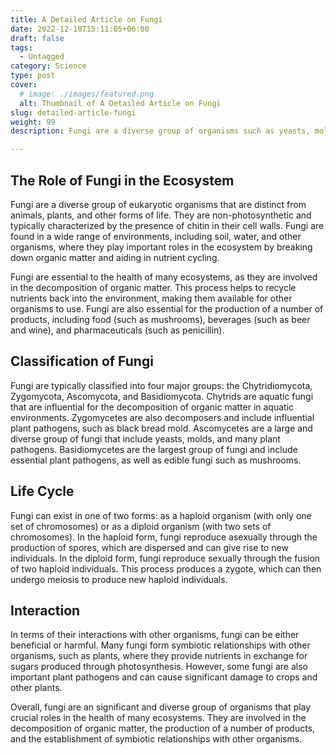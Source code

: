 ```yaml
---
title: A Detailed Article on Fungi
date: 2022-12-10T15:11:05+06:00
draft: false
tags:
  - Untagged
category: Science
type: post
cover:
  # image: ./images/featured.png
  alt: Thumbnail of A Detailed Article on Fungi
slug: detailed-article-fungi
weight: 99
description: Fungi are a diverse group of organisms such as yeasts, molds, and mushrooms. They play an important role in the ecosystem.

---
```


## The Role of Fungi in the Ecosystem

Fungi are a diverse group of eukaryotic organisms that are distinct from animals, plants, and other forms of life. They are non-photosynthetic and typically characterized by the presence of chitin in their cell walls. Fungi are found in a wide range of environments, including soil, water, and other organisms, where they play important roles in the ecosystem by breaking down organic matter and aiding in nutrient cycling.

Fungi are essential to the health of many ecosystems, as they are involved in the decomposition of organic matter. This process helps to recycle nutrients back into the environment, making them available for other organisms to use. Fungi are also essential for the production of a number of products, including food (such as mushrooms), beverages (such as beer and wine), and pharmaceuticals (such as penicillin).

## Classification of Fungi

Fungi are typically classified into four major groups: the Chytridiomycota, Zygomycota, Ascomycota, and Basidiomycota. Chytrids are aquatic fungi that are influential for the decomposition of organic matter in aquatic environments. Zygomycetes are also decomposers and include influential plant pathogens, such as black bread mold. Ascomycetes are a large and diverse group of fungi that include yeasts, molds, and many plant pathogens. Basidiomycetes are the largest group of fungi and include essential plant pathogens, as well as edible fungi such as mushrooms.

## Life Cycle


Fungi can exist in one of two forms: as a haploid organism (with only one set of chromosomes) or as a diploid organism (with two sets of chromosomes). In the haploid form, fungi reproduce asexually through the production of spores, which are dispersed and can give rise to new individuals. In the diploid form, fungi reproduce sexually through the fusion of two haploid individuals. This process produces a zygote, which can then undergo meiosis to produce new haploid individuals.

## Interaction


In terms of their interactions with other organisms, fungi can be either beneficial or harmful. Many fungi form symbiotic relationships with other organisms, such as plants, where they provide nutrients in exchange for sugars produced through photosynthesis. However, some fungi are also important plant pathogens and can cause significant damage to crops and other plants.

Overall, fungi are an significant and diverse group of organisms that play crucial roles in the health of many ecosystems. They are involved in the decomposition of organic matter, the production of a number of products, and the establishment of symbiotic relationships with other organisms.


